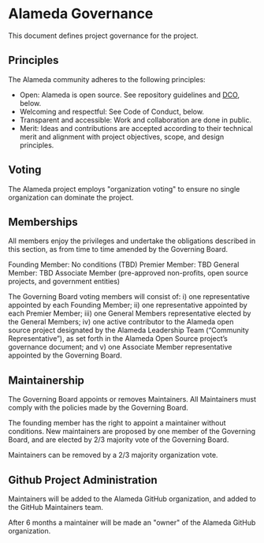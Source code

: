# Alameda Governance

This document defines project governance for the project.

## Principles
The Alameda community adheres to the following principles:

- Open: Alameda is open source. See repository guidelines and [DCO](https://developercertificate.org/), below.
- Welcoming and respectful: See Code of Conduct, below.
- Transparent and accessible: Work and collaboration are done in public.
- Merit: Ideas and contributions are accepted according to their technical merit and alignment with project objectives, scope, and design principles.

## Voting
The Alameda project employs "organization voting" to ensure no single organization can dominate the project.

## Memberships
All members enjoy the privileges and undertake the obligations described in this section, as from time to time amended by the Governing
Board.

Founding Member: No conditions (TBD)
Premier Member: TBD
General Member: TBD
Associate Member (pre-approved non-profits, open source projects, and government entities)

The Governing Board voting members will consist of:
i) one representative appointed by each Founding Member;
ii) one representative appointed by each Premier Member; 
iii) one General Members representative elected by the General Members;
iv) one active contributor to the Alameda open source project designated by the Alameda
Leadership Team (“Community Representative”), as set forth in the Alameda Open Source project’s governance document; and
v) one Associate Member representative appointed by the Governing Board.

## Maintainership
The Governing Board appoints or removes Maintainers. All Maintainers must comply with the policies made by the Governing Board. 

The founding member has the right to appoint a maintainer without conditions. New maintainers are proposed by one member of the Governing Board, and are elected by 2/3 majority vote of the Governing Board.

Maintainers can be removed by a 2/3 majority organization vote. 

## Github Project Administration
Maintainers will be added to the Alameda GitHub organization, and added to the GitHub Maintainers team.

After 6 months a maintainer will be made an "owner" of the Alameda GitHub organization.

